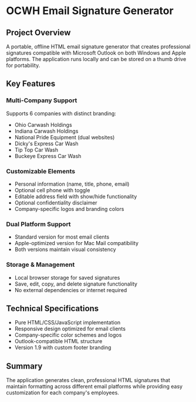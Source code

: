 # OCWH Email Signature Generator

## Project Overview

A portable, offline HTML email signature generator that creates professional signatures compatible with Microsoft Outlook on both Windows and Apple platforms. The application runs locally and can be stored on a thumb drive for portability.

## Key Features

### Multi-Company Support
Supports 6 companies with distinct branding:
- Ohio Carwash Holdings
- Indiana Carwash Holdings
- National Pride Equipment (dual websites)
- Dicky's Express Car Wash
- Tip Top Car Wash
- Buckeye Express Car Wash

### Customizable Elements
- Personal information (name, title, phone, email)
- Optional cell phone with toggle
- Editable address field with show/hide functionality
- Optional confidentiality disclaimer
- Company-specific logos and branding colors

### Dual Platform Support
- Standard version for most email clients
- Apple-optimized version for Mac Mail compatibility
- Both versions maintain visual consistency

### Storage & Management
- Local browser storage for saved signatures
- Save, edit, copy, and delete signature functionality
- No external dependencies or internet required

## Technical Specifications

- Pure HTML/CSS/JavaScript implementation
- Responsive design optimized for email clients
- Company-specific color schemes and logos
- Outlook-compatible HTML structure
- Version 1.9 with custom footer branding

## Summary

The application generates clean, professional HTML signatures that maintain formatting across different email platforms while providing easy customization for each company's employees.
